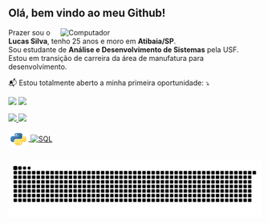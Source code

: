 ## Olá, bem vindo ao meu Github!

<img src="https://raw.githubusercontent.com/MicaelliMedeiros/micaellimedeiros/master/image/computer-illustration.png" min-width="400px" max-width="400px" width="400px" align="right" alt="Computador">

<p align="left"> 
  Prazer sou o <strong>Lucas Silva</strong>, tenho 25 anos e moro em <strong>Atibaia/SP</strong>.<br>
  Sou estudante de <strong>Análise e Desenvolvimento de Sistemas</strong> pela USF.<br>
  Estou em transição de carreira da área de manufatura para desenvolvimento.
</p>

<p align="left">
  📬 Estou totalmente aberto a minha primeira oportunidade: ⤵️
</p>

<p align="left">

  <a href = "mailto:jose.lucas.xcvi@gmail.com"><img src="https://img.shields.io/badge/-Gmail-FF0000?style=flat-square&labelColor=FF0000&logo=gmail&logoColor=white" target="_blank"></a>
  <a href="https://www.linkedin.com/in/jose-lucas-soares-silva/" target="_blank"><img src="https://img.shields.io/badge/-Linkedin-0e76a8?style=flat-square&logo=Linkedin&logoColor=white" target="_blank"></a> 

</p>  

<div align="left">
  <a href="https://github.com/dSilva-Lucas">
  <img height="160em" src="https://github-readme-stats.vercel.app/api?username=dSilva-Lucas&show_icons=true&theme=radical&include_all_commits=true&count_private=true"/>
  <img height="105em" src="https://github-readme-stats.vercel.app/api/top-langs/?username=dSilva-Lucas&layout=compact&langs_count=7&theme=radical"/>
</div>
  
<div style="display: inline_block"><br>
  
  <img align="center" alt="Python" height="30" width="40" src="https://raw.githubusercontent.com/devicons/devicon/master/icons/python/python-original.svg">
  <img align="center" alt="SQL" height="30" width="40" src="https://img.icons8.com/color/144/000000/microsoft-sql-server.png">


</div>
  
  ##
 
![Snake animation](https://github.com/dSilva-Lucas/dSilva-Lucas/blob/output/github-contribution-grid-snake.svg)
 
</div>
